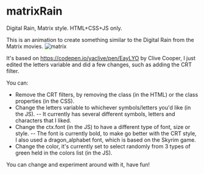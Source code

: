 # matrixRain
Digital Rain, Matrix style. HTML+CSS+JS only.

This is an animation to create something similar to the Digital Rain from the Matrix movies.
![matrix](.digitalRain.gif)

It's based on https://codepen.io/yaclive/pen/EayLYO by Clive Cooper, I just edited the letters variable and did a few changes, such as adding the CRT filter. 

You can:
- Remove the CRT filters, by removing the class (in the HTML) or the class properties (in the CSS).
- Change the letters variable to whichever symbols/letters you'd like (in the JS).
-- It currently has several different symbols, letters and characters that I liked.
- Change the ctx.font (in the JS) to have a different type of font, size or style.
-- The font is currently bold, to make go better with the CRT style, I also used a dragon_alphabet font, which is based on the Skyrim game. 
- Change the color, it's currently set to select randomly from 3 types of green held in the colors list (in the JS).

You can change and experiment around with it, have fun!
